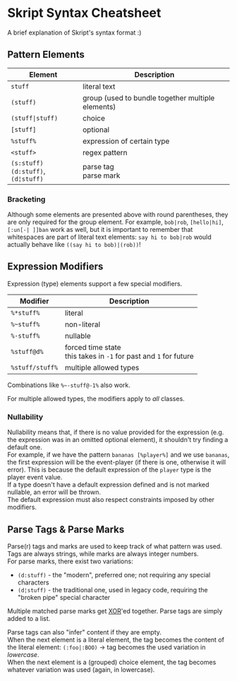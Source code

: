 # Skript Syntax Cheatsheet
A brief explanation of Skript's syntax format :)

## Pattern Elements
| Element | Description |
| ------- | ----------- |
| `stuff` | literal text |
| `(stuff)` | group (used to bundle together multiple elements) |
| `(stuff\|stuff)` | choice |
| `[stuff]` | optional |
| `%stuff%` | expression of certain type |
| `<stuff>` | regex pattern |
| `(s:stuff)` <br> `(d:stuff)`, `(d¦stuff)` | parse tag <br> parse mark|

### Bracketing
Although some elements are presented above with round parentheses, they are only required for the group element. For example, `bob|rob`, `[hello|hi]`, `[:un[-| ]]ban` work as well, but it is important to remember that whitespaces are part of literal text elements: `say hi to bob|rob` would actually behave like `((say hi to bob)|(rob))`!

## Expression Modifiers
Expression (type) elements support a few special modifiers.

| Modifier | Description |
| -------- | ----------- |
| `%*stuff%` | literal |
| `%~stuff%` | non-literal |
| `%-stuff%` | nullable |
| `%stuff@d%` | forced time state <br> this takes in `-1` for past and `1` for future |
| `%stuff/stuff%` | multiple allowed types |

Combinations like `%~-stuff@-1%` also work.

For multiple allowed types, the modifiers apply to *all* classes.

### Nullability
Nullability means that, if there is no value provided for the expression (e.g. the expression was in an omitted optional element), it shouldn't try finding a default one. \
For example, if we have the pattern `bananas [%player%]` and we use `bananas`, the first expression will be the event-player (if there is one, otherwise it will error). This is because the default expression of the `player` type is the player event value. \
If a type doesn't have a default expression defined and is not marked nullable, an error will be thrown. \
The default expression must also respect constraints imposed by other modifiers.

## Parse Tags & Parse Marks
Parse(r) tags and marks are used to keep track of what pattern was used. Tags are always strings, while marks are always integer numbers. \
For parse marks, there exist two variations:
* `(d:stuff)` - the "modern", preferred one; not requiring any special characters
* `(d¦stuff)` - the traditional one, used in legacy code, requiring the "broken pipe" special character

Multiple matched parse marks get [XOR](https://en.wikipedia.org/wiki/Bitwise_operation#XOR)'ed together. Parse tags are simply added to a list.

Parse tags can also "infer" content if they are empty. \
When the next element is a literal element, the tag becomes the content of the literal element: `(:foo|:BOO)` -> tag becomes the used variation in *lowercase*. \
When the next element is a (grouped) choice element, the tag becomes whatever variation was used (again, in lowercase).